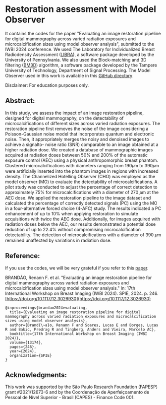 # Restoration assessment with Model Observer

It contains the codes for the paper "Evaluating an image restoration pipeline for digital mammography across varied radiation exposures and microcalcification sizes using model observer analysis", submitted to the IWBI 2024 conference. 
We used The Laboratory for Individualized Breast Radiodensity Assessment ([LIBRA](https://www.med.upenn.edu/sbia/libra.html)), a software package developed by the University of Pennsylvania. 
We also used the Block-matching and 3D filtering ([BM3D](https://webpages.tuni.fi/foi/GCF-BM3D/)) algorithm, a software package developed by the Tampere University of Technology, Department of Signal Processing. The Model Observer used in this work is available in this [GitHub directory](https://github.com/DIDSR/VICTRE_MO)

Disclaimer: For education purposes only.

## Abstract:
In this study, we assess the impact of an image restoration pipeline, designed for digital mammography, on the detectability of microcalcifications of different sizes across varied radiation exposures. The restoration pipeline first removes the noise of the image considering a Poisson-Gaussian noise model that incorporates quantum and electronic noise. Then, it appropriately merges the noisy and denoised images to achieve a signalto- noise ratio (SNR) comparable to an image obtained at a higher radiation dose. We created a database of mammographic images acquired at radiation doses between 50% and 200% of the automatic exposure control (AEC) using a physical anthropomorphic breast phantom. Clustered microcalcifications with diameters ranging from 190𝜇m to 390𝜇m were artificially inserted into the phantom images in regions with increased density. The Channelized Hotelling Observer (CHO) was employed as the model observer (MO) to evaluate the detectability of microcalcifications. A pilot study was conducted to adjust the percentage of correct detection to approximately 75% for microcalcifications with a diameter of 270 𝜇m at the AEC dose. We applied the restoration pipeline to the image dataset and calculated the percentage of correctly detected signals (PC) using the MO in a four-alternative forced choice (4-AFC) study. The results indicated a PC enhancement of up to 10% when applying restoration to simulate acquisitions with twice the AEC dose. Additionally, for images acquired with radiation doses below the AEC, our results demonstrated a potential dose reduction of up to 22.4% without compromising microcalcification detectability. The detection of microcalcifications with a diameter of 390 𝜇m remained unaffected by variations in radiation dose.

## Reference:

If you use the codes, we will be very grateful if you refer to this [paper](https://doi.org/10.1117/12.3026930).

BRANDÃO, Renann F. et al. "Evaluating an image restoration pipeline for digital mammography across varied radiation exposures and microcalcification sizes using model observer analysis." In: 17th International Workshop on Breast Imaging (IWBI 2024). SPIE, 2024. p. 246. [https://doi.org/10.1117/12.3026930](https://doi.org/10.1117/12.3026930)

```
@inproceedings{brandao2024evaluating,
  title={Evaluating an image restoration pipeline for digital mammography across varied radiation exposures and microcalcification sizes using model observer analysis},
  author={Brand{\~a}o, Renann F and Soares, Lucas E and Borges, Lucas R and Bakic, Predrag R and Tingberg, Anders and Vieira, Marcelo AC},
  booktitle={17th International Workshop on Breast Imaging (IWBI 2024)},
  volume={13174},
  pages={246},
  year={2024},
  organization={SPIE}
}
```

## Acknowledgments:
This work was supported by the São Paulo Research Foundation (FAPESP) grant #2021/12673-6 and by the Coordenação de Aperfeiçoamento de Pessoal de Nível Superior - Brasil (CAPES) - Finance Code 001.

